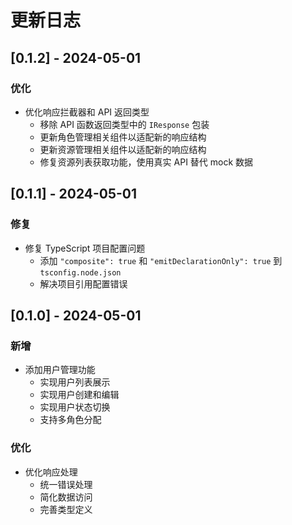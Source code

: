 # 更新日志

## [0.1.2] - 2024-05-01

### 优化

- 优化响应拦截器和 API 返回类型
  - 移除 API 函数返回类型中的 `IResponse` 包装
  - 更新角色管理相关组件以适配新的响应结构
  - 更新资源管理相关组件以适配新的响应结构
  - 修复资源列表获取功能，使用真实 API 替代 mock 数据

## [0.1.1] - 2024-05-01

### 修复

- 修复 TypeScript 项目配置问题
  - 添加 `"composite": true` 和 `"emitDeclarationOnly": true` 到 `tsconfig.node.json`
  - 解决项目引用配置错误

## [0.1.0] - 2024-05-01

### 新增

- 添加用户管理功能
  - 实现用户列表展示
  - 实现用户创建和编辑
  - 实现用户状态切换
  - 支持多角色分配

### 优化

- 优化响应处理
  - 统一错误处理
  - 简化数据访问
  - 完善类型定义
